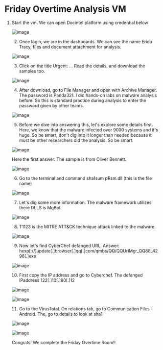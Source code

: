 # Friday Overtime Analysis VM
	
1. Start the vm. We can open Docintel platform using credential below
	
	![image](https://github.com/user-attachments/assets/5ebfa7be-92cb-4531-ac1d-ad314bdbf765)

	
	2. Once login, we are in the dashboards. We can see the name Erica Tracy, files and document attachment for analysis.
	
	![image](https://github.com/user-attachments/assets/8d690778-9a21-4d1a-bf48-c8f124770915)

	
	3. Click on the title Urgent: … Read the details, and download the samples too.
	
	![image](https://github.com/user-attachments/assets/5355b424-2db8-4a16-a931-23a942538c29)

	
	4. After download, go to File Manager and open with Archive Manager. The password is Panda321. I did hands-on labs on malware analysis before. So this is standard practice during analysis to enter the password given by other teams. 
	
	![image](https://github.com/user-attachments/assets/ceb28e1c-0c9c-48dc-9d85-ad3f503e7ff8)

	
	5. Before we dive into answering this, let's explore some details first. Here, we know that the malware infected over 9000 systems and it's huge. So be smart, don't dig into it longer than needed because it must be other researchers did the analysis. So be smart.
	
	![image](https://github.com/user-attachments/assets/581186ab-d9bb-4797-be94-3cb1d3ca8869)

	Here the first answer. The sample is from Oliver Bennett.
	
	![image](https://github.com/user-attachments/assets/994448e5-eb40-4228-808e-0db363cc5c55)

	
	6. Go to the terminal and command sha1sum pRsm.dll (this is the file name) 
	
	![image](https://github.com/user-attachments/assets/8ee11678-76d1-43e5-8931-e38bfeacf595)

	7. Let's dig some more information. The malware framework utilizes there DLLS is MgBot
	
	![image](https://github.com/user-attachments/assets/0ec1b658-ebce-4b34-9394-31f9a7ce48f6)

	
	8. T1123 is the MITRE ATT&CK technique attack linked to the malware.
	
	![image](https://github.com/user-attachments/assets/3ba09250-dc10-4991-8c80-fdad3c828e6e)

	
	9. Now let's find CyberChef defanged URL. Answer: hxxp[://]update[.]browser[.]qq[.]com/qmbs/QQ/QQUrlMgr_QQ88_4296[.]exe
	
	![image](https://github.com/user-attachments/assets/6820d64e-eae8-4eaa-8181-e9b59fa11397)

	
	10. First copy the IP address and go to Cyberchef. The defanged IPaddress 122[.]10[.]90[.]12
	
	![image](https://github.com/user-attachments/assets/cf1a0a60-b452-4b0e-b863-66d6200a4c96)

	![image](https://github.com/user-attachments/assets/e8fb93b9-4ccb-4d76-8a95-5999cf0d5637)

	
	11. Go to the VirusTotal. On relations tab, go to Communication Files - Android. The, go to details to look at sha1
	
	![image](https://github.com/user-attachments/assets/827bf4dd-50a3-4617-8124-291ce1f6791e)

	![image](https://github.com/user-attachments/assets/b7e3244b-fac5-4120-8bcf-4c10c33daa5c)

	Congrats! We complete the Friday Overtime Room!! 
